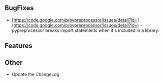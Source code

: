 ## BugFixes ##

  * [https://code.google.com/p/pypreprocessor/issues/detail?id=](https://code.google.com/p/pypreprocessor/issues/detail?id=) - pypreprocessor breaks import statements when it's included in a library.

## Features ##

## Other ##

  * Update the ChangeLog